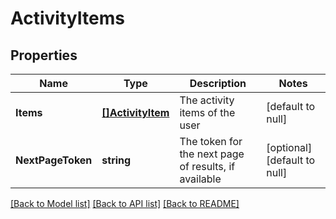 # ActivityItems

## Properties
Name | Type | Description | Notes
------------ | ------------- | ------------- | -------------
**Items** | [**[]ActivityItem**](ActivityItem.md) | The activity items of the user | [default to null]
**NextPageToken** | **string** | The token for the next page of results, if available | [optional] [default to null]

[[Back to Model list]](../README.md#documentation-for-models) [[Back to API list]](../README.md#documentation-for-api-endpoints) [[Back to README]](../README.md)

